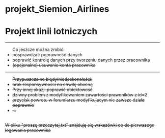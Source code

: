 # projekt_Siemion_Airlines

<h1> Projekt linii lotniczych</h1>
<hr />
<ul>Co jeszcze można zrobić:
  <li>posprawdzać poprawność danych</li>
  <li>poprawić kontrolę danych przy tworzeniu danych przez pracownika</li>
  <s><li>(opcjonalne) usuwanie konta pracownika</li><s>
  </ul>
  
  <hr />
  <ul> Przypuszczalne blędy/niedoskonałości:
  <s><li>brak responsywności na chwilę obecną</li></s>
  <li> Przy innej okazji poprawić obiektowość </li>
  <li> dziwny problem z modyfikowaniem zawartości prawoników z id=2 </li>
  <li>przycisk powrotu w forumlarzu modyfikujacym nie zawsze działa poprawnie </li>
  <li>...</li>
  </ul>
  <br />
W pliku "proszę przeczytaj.txt" znajdują się wskazówki co do pierwszego logowania pracownika
